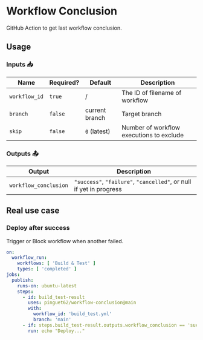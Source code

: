 # Workflow Conclusion

GitHub Action to get last workflow conclusion.

## Usage

### Inputs 📥

| Name          | Required? | Default        | Description                              |
|---------------|-----------|----------------|------------------------------------------|
| `workflow_id` | `true`    | /              | The ID of filename of workflow           |
| `branch`      | `false`   | current branch | Target branch                            |
| `skip`        | `false`   | `0` (latest)   | Number of workflow executions to exclude |

### Outputs 📤

| Output                | Description                                                         |
|-----------------------|---------------------------------------------------------------------|
| `workflow_conclusion` | `"success"`, `"failure"`, `"cancelled"`, or null if yet in progress |

## Real use case

### Deploy after success

Trigger or Block workflow when another failed.

```yaml
on:
  workflow_run:
    workflows: [ 'Build & Test' ]
    types: [ 'completed' ]
jobs:
  publish:
    runs-on: ubuntu-latest
    steps:
      - id: build_test-result
        uses: pinguet62/workflow-conclusion@main
        with:
          workflow_id: 'build_test.yml'
          branch: 'main'
      - if: steps.build_test-result.outputs.workflow_conclusion == 'success'
        run: echo "Deploy..."
```
